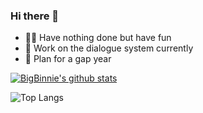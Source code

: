 

### Hi there 👋

- 🌚🤣 Have nothing done but have fun
- 🤖 Work on the dialogue system currently
- 🐰 Plan for a gap year


[![BigBinnie's github stats](https://i-github-readme-stats.vercel.app/api?username=bigbinnie&show_icons=true)](https://github.com/anuraghazra/github-readme-stats)


![Top Langs](https://i-github-readme-stats.vercel.app/api/top-langs/?username=bigbinnie&layout=compact&hide=assembly,html&langs_count=8&card_width=445)
<!--
**BigBinnie/BigBinnie** is a ✨ _special_ ✨ repository because its `README.md` (this file) appears on your GitHub profile.

Here are some ideas to get you started:

- 🔭 I’m currently working on ...
- 🌱 I’m currently learning ...
- 👯 I’m looking to collaborate on ...
- 🤔 I’m looking for help with ...
- 💬 Ask me about ...
- 📫 How to reach me: ...
- 😄 Pronouns: ...
- ⚡ Fun fact: ...
-->
